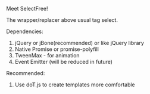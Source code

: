 Meet SelectFree!

The wrapper/replacer above usual tag select.

Dependencies:

1) jQuery or jBone(recommended) or like jQuery library
2) Native Promise or promise-polyfill
3) TweenMax - for animation
4) Event Emitter (will be reduced in future)


Recommended:

1) Use doT.js to create templates more comfortable

<!--
1) doT.js
    https://github.com/olado/doT
    https://raw.githubusercontent.com/olado/doT/master/doT.js
-->












